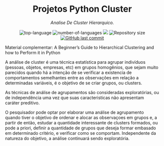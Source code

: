 <h1 align="center">Projetos Python Cluster</h1>
<p align="center"><i>Analise De Cluster Hierarquico.</i></p>

<p align="center" display="inline-block">
  <img src="https://img.shields.io/github/languages/top/Editora-Artigos/article-model" alt="top-language"/>
  <img src="https://img.shields.io/github/languages/count/Editora-Artigos/article-model.svg" alt="number-of-languages"/>
  <a href="https://www.codacy.com/gh/Editora-Artigos/article-model/dashboard?utm_source=github.com&amp;utm_medium=referral&amp;utm_content=Editora-Artigos/article-model&amp;utm_campaign=Badge_Grade"><img src="https://app.codacy.com/project/badge/Grade/a148a172d5b6471098a0f0166b08e542"/></a>
  <img alt="Repository size" src="https://img.shields.io/github/repo-size/Editora-Artigos/article-model.svg">
  <a href="https://github.com/Editora-Artigos/article-model/commits/master">
    <img alt="GitHub last commit" src="https://img.shields.io/github/last-commit/Editora-Artigos/article-model.svg">
  </a>

Material complementar: A Beginner’s Guide to Hierarchical Clustering and how to Perform it in Python

A análise de cluster é uma técnica estatística para agrupar indivíduos (pessoas, objetos, empresas, etc) em grupos homogênios, que sejam muito parecidos quando há a intenção de se verificar a existencia de comportamentos semelhantes entre as observações em relação a determinadas variáveis, é o objetivo de se criar grupos, ou clusters.

As técnicas de análise de agrupamentos são consideradas exploratórias, ou de independência uma vez que suas caracteristicas não apresentam caráter preditivo.

O pesquisador pode optar por elaborar uma análise de agrupamento quando tiver o objetivo de ordenar e alocar as observaçoes em grupos e, a partir de então, estudar a quantidade interessante de clusters formados, ou pode a priori, definir a quantidade de grupos que deseja formar embasado em determinado critério, e verificar como se comportam. Independente da natureza do objetivo, a análise continuará sendo exploratória.
